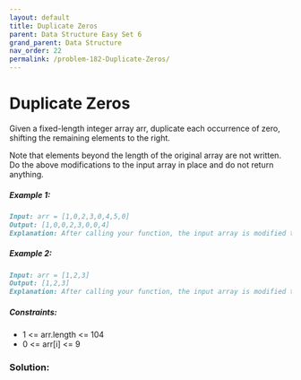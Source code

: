 ```yaml
---
layout: default
title: Duplicate Zeros
parent: Data Structure Easy Set 6
grand_parent: Data Structure
nav_order: 22
permalink: /problem-182-Duplicate-Zeros/
---
```

# Duplicate Zeros

Given a fixed-length integer array arr, duplicate each occurrence of zero, shifting the remaining elements to the right.

Note that elements beyond the length of the original array are not written. Do the above modifications to the input array in place and do not return anything.

##### Example 1:
```markdown
Input: arr = [1,0,2,3,0,4,5,0]
Output: [1,0,0,2,3,0,0,4]
Explanation: After calling your function, the input array is modified to: [1,0,0,2,3,0,0,4]
```
##### Example 2:
```markdown
Input: arr = [1,2,3]
Output: [1,2,3]
Explanation: After calling your function, the input array is modified to: [1,2,3]
```
##### Constraints:
* 1 <= arr.length <= 104
* 0 <= arr[i] <= 9

### Solution:
